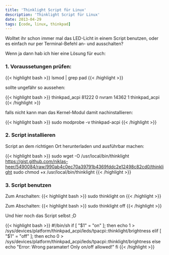 ```yaml
---
title: 'Thinklight Script für Linux'
description: 'Thinklight Script für Linux'
date: 2013-04-29
tags: [code, linux, thinkpad]
---
```


Wolltet ihr schon immer mal das LED-Licht in einem Script benutzen, oder es einfach nur per Terminal-Befehl an- und ausschalten?

Wenn ja dann hab ich hier eine Lösung für euch:

### 1. Voraussetungen prüfen:

{{< highlight bash >}}
    lsmod | grep pad
{{< /highlight >}}

sollte ungefähr so aussehen:


{{< highlight bash >}}
thinkpad_acpi          81222  0 
nvram                  14362  1 thinkpad_acpi
{{< /highlight >}}

falls nicht kann man das Kernel-Modul damit nachinstallieren:

{{< highlight bash >}}
sudo modprobe -v thinkpad-acpi
{{< /highlight >}}

### 2. Script installieren

Script an dem richtigen Ort herunterladen und ausführbar machen:

{{< highlight bash >}}
sudo wget -O /usr/local/bin/thinklight https://gist.github.com/niklas-heer/5490084/raw/990ab4c0ec70a39791b4369fddc2e12498c82cd0/thinklight
sudo chmod +x /usr/local/bin/thinklight
{{< /highlight >}}

### 3. Script benutzen

Zum Anschalten:
{{< highlight bash >}}
sudo thinklight on
{{< /highlight >}}

Zum Abschalten:
{{< highlight bash >}}
sudo thinklight off
{{< /highlight >}} 

Und hier noch das Script selbst ;D

{{< highlight bash >}}
#!/bin/sh
if [ "$1" = "on" ]; then
    echo 1 > /sys/devices/platform/thinkpad_acpi/leds/tpacpi::thinklight/brightness 
elif [ "$1" = "off" ]; then
    echo 0 > /sys/devices/platform/thinkpad_acpi/leds/tpacpi::thinklight/brightness 
else
    echo "Error: Wrong paramater! Only on/off allowed!"
fi
{{< /highlight >}}

